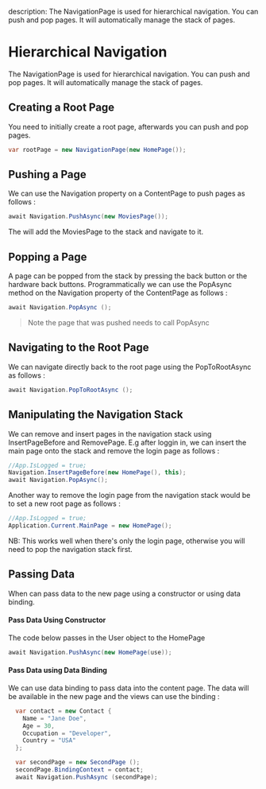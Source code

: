 description: The NavigationPage is used for hierarchical navigation. You can push and pop pages. It will automatically manage the stack of pages.

# Hierarchical Navigation

The NavigationPage is used for hierarchical navigation. You can push and pop pages. It will automatically manage the stack of pages.

## Creating a Root Page

You need to initially create a root page, afterwards you can push and pop pages.

```csharp
var rootPage = new NavigationPage(new HomePage());
```

## Pushing a Page

We can use the Navigation property on a ContentPage to push pages as follows :

```csharp
await Navigation.PushAsync(new MoviesPage());
```

The will add the MoviesPage to the stack and navigate to it.

## Popping a Page

A page can be popped from the stack by pressing the back button or the hardware back buttons. Programmatically we can use the PopAsync method on the Navigation property of the ContentPage as follows :

```csharp
await Navigation.PopAsync ();
```

> Note the page that was pushed needs to call PopAsync

## Navigating to the Root Page

We can navigate directly back to the root page using the PopToRootAsync as follows :

```csharp
await Navigation.PopToRootAsync ();
```

## Manipulating the Navigation Stack

We can remove and insert pages in the navigation stack using InsertPageBefore and  RemovePage. E.g after loggin in, we can insert the main page onto the stack and remove the login page as follows :

```csharp
//App.IsLogged = true;
Navigation.InsertPageBefore(new HomePage(), this);
await Navigation.PopAsync();
```
Another way to remove the login page from the navigation stack would be to set a new root page as follows :

```csharp
//App.IsLogged = true;
Application.Current.MainPage = new HomePage();
```
NB: This works well when there's only the login page, otherwise you will need to pop the navigation stack first.

## Passing Data

When can pass data to the new page using a constructor or using data binding.

#### Pass Data Using Constructor

The code below passes in the User object to the HomePage

```csharp
await Navigation.PushAsync(new HomePage(use));
```

#### Pass Data using Data Binding

We can use data binding to pass data into the content page. The data will be available in the new page and the views can use the binding :

```csharp
  var contact = new Contact {
    Name = "Jane Doe",
    Age = 30,
    Occupation = "Developer",
    Country = "USA"
  };

  var secondPage = new SecondPage ();
  secondPage.BindingContext = contact;
  await Navigation.PushAsync (secondPage);
```



